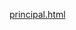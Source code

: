 [principal.html](https://github.com/TitoFP/daw1/blob/0bdb66d9a87b8fae97c76e20355db9441eaa6d5f/principal.html)
